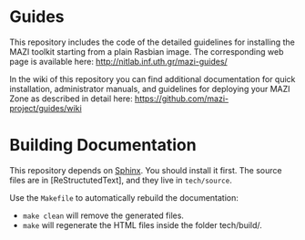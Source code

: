 
Guides
==========

This repository includes the code of the detailed guidelines for installing the MAZI toolkit starting from a plain Rasbian image. The corresponding web page is available here: http://nitlab.inf.uth.gr/mazi-guides/ 

In the wiki of this repository you can find additional documentation for quick installation, administrator manuals, and guidelines for deploying your MAZI Zone as described in detail here: https://github.com/mazi-project/guides/wiki 

Building Documentation
======================

This repository depends on [Sphinx]. You should install it first. The source files are in [ReStructutedText], and they live in `tech/source`.

Use the `Makefile` to automatically rebuild the documentation:

- `make clean` will remove the generated files.
- `make`       will regenerate the HTML files inside the folder tech/build/.

[Sphinx]: http://www.sphinx-doc.org/en/stable/
[ReStructuredText]: http://docutils.sourceforge.net/rst.html
